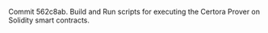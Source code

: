 Commit 562c8ab.                    Build and Run scripts for executing the Certora Prover on Solidity smart contracts.